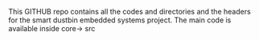 This GITHUB repo contains all the codes and directories and the headers for the smart dustbin embedded systems project.
The main code is available inside core-> src